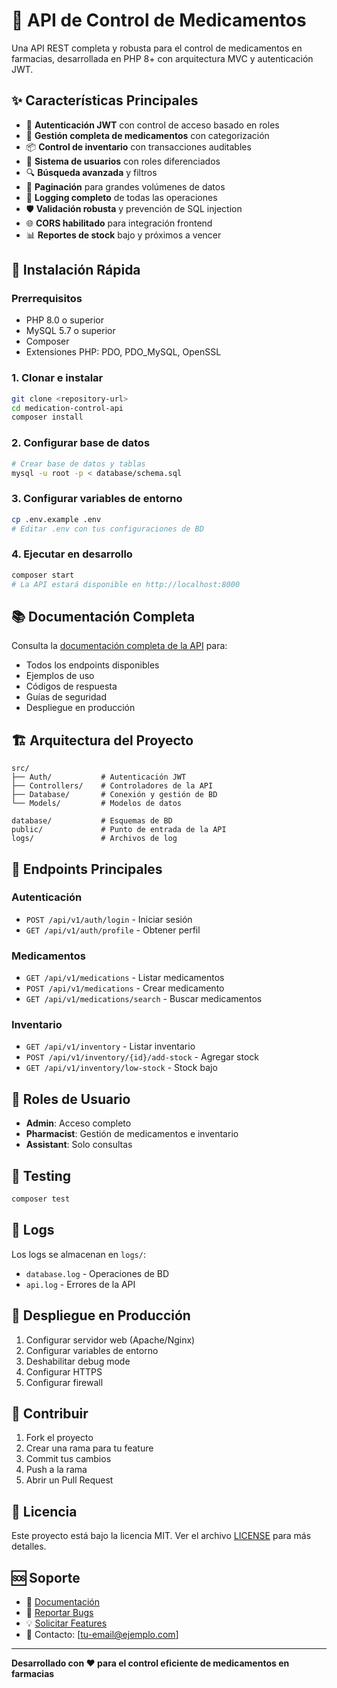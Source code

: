 # 🏥 API de Control de Medicamentos

Una API REST completa y robusta para el control de medicamentos en farmacias, desarrollada en PHP 8+ con arquitectura MVC y autenticación JWT.

## ✨ Características Principales

- 🔐 **Autenticación JWT** con control de acceso basado en roles
- 💊 **Gestión completa de medicamentos** con categorización
- 📦 **Control de inventario** con transacciones auditables
- 👥 **Sistema de usuarios** con roles diferenciados
- 🔍 **Búsqueda avanzada** y filtros
- 📄 **Paginación** para grandes volúmenes de datos
- 📝 **Logging completo** de todas las operaciones
- 🛡️ **Validación robusta** y prevención de SQL injection
- 🌐 **CORS habilitado** para integración frontend
- 📊 **Reportes de stock** bajo y próximos a vencer

## 🚀 Instalación Rápida

### Prerrequisitos
- PHP 8.0 o superior
- MySQL 5.7 o superior
- Composer
- Extensiones PHP: PDO, PDO_MySQL, OpenSSL

### 1. Clonar e instalar
```bash
git clone <repository-url>
cd medication-control-api
composer install
```

### 2. Configurar base de datos
```bash
# Crear base de datos y tablas
mysql -u root -p < database/schema.sql
```

### 3. Configurar variables de entorno
```bash
cp .env.example .env
# Editar .env con tus configuraciones de BD
```

### 4. Ejecutar en desarrollo
```bash
composer start
# La API estará disponible en http://localhost:8000
```

## 📚 Documentación Completa

Consulta la [documentación completa de la API](API_DOCUMENTATION.md) para:
- Todos los endpoints disponibles
- Ejemplos de uso
- Códigos de respuesta
- Guías de seguridad
- Despliegue en producción

## 🏗️ Arquitectura del Proyecto

```
src/
├── Auth/           # Autenticación JWT
├── Controllers/    # Controladores de la API
├── Database/       # Conexión y gestión de BD
└── Models/         # Modelos de datos

database/           # Esquemas de BD
public/             # Punto de entrada de la API
logs/               # Archivos de log
```

## 🔑 Endpoints Principales

### Autenticación
- `POST /api/v1/auth/login` - Iniciar sesión
- `GET /api/v1/auth/profile` - Obtener perfil

### Medicamentos
- `GET /api/v1/medications` - Listar medicamentos
- `POST /api/v1/medications` - Crear medicamento
- `GET /api/v1/medications/search` - Buscar medicamentos

### Inventario
- `GET /api/v1/inventory` - Listar inventario
- `POST /api/v1/inventory/{id}/add-stock` - Agregar stock
- `GET /api/v1/inventory/low-stock` - Stock bajo

## 👥 Roles de Usuario

- **Admin**: Acceso completo
- **Pharmacist**: Gestión de medicamentos e inventario
- **Assistant**: Solo consultas

## 🧪 Testing

```bash
composer test
```

## 📝 Logs

Los logs se almacenan en `logs/`:
- `database.log` - Operaciones de BD
- `api.log` - Errores de la API

## 🚀 Despliegue en Producción

1. Configurar servidor web (Apache/Nginx)
2. Configurar variables de entorno
3. Deshabilitar debug mode
4. Configurar HTTPS
5. Configurar firewall

## 🤝 Contribuir

1. Fork el proyecto
2. Crear una rama para tu feature
3. Commit tus cambios
4. Push a la rama
5. Abrir un Pull Request

## 📄 Licencia

Este proyecto está bajo la licencia MIT. Ver el archivo [LICENSE](LICENSE) para más detalles.

## 🆘 Soporte

- 📖 [Documentación](API_DOCUMENTATION.md)
- 🐛 [Reportar Bugs](issues)
- 💡 [Solicitar Features](issues)
- 📧 Contacto: [tu-email@ejemplo.com]

---

**Desarrollado con ❤️ para el control eficiente de medicamentos en farmacias**
